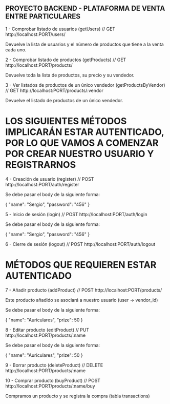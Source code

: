 ## PROYECTO BACKEND - PLATAFORMA DE VENTA ENTRE PARTICULARES

1 - Comprobar listado de usuarios (getUsers)
// GET http://localhost:PORT/users/

Devuelve la lista de usuarios y el número de productos que tiene a la venta cada uno.


2 - Comprobar listado de productos (getProducts)
// GET http://localhost:PORT/products/

Devuelve toda la lista de productos, su precio y su vendedor.

3 - Ver listados de productos de un único vendedor (getProductsByVendor)
// GET http://localhost:PORT/products/:vendor

Devuelve el listado de productos de un único vendedor.

# LOS SIGUIENTES MÉTODOS IMPLICARÁN ESTAR AUTENTICADO, POR LO QUE VAMOS A COMENZAR POR CREAR NUESTRO USUARIO Y REGISTRARNOS

4 - Creación de usuario (register)
// POST http://localhost:PORT/auth/register

Se debe pasar el body de la siguiente forma:

{
    "name": "Sergio",
    "password": "456"
}


5 - Inicio de sesión (login)
// POST http://localhost:PORT/auth/login

Se debe pasar el body de la siguiente forma:

{
    "name": "Sergio",
    "password": "456"
}


6 - Cierre de sesión (logout)
// POST http://localhost:PORT/auth/logout


# MÉTODOS QUE REQUIEREN ESTAR AUTENTICADO

7 - Añadir producto (addProduct)
// POST http://localhost:PORT/products/

Este producto añadido se asociará a nuestro usuario (user -> vendor_id)

Se debe pasar el body de la siguiente forma:

{
    "name": "Auriculares",
    "prize": 50
}


8 - Editar producto (editProduct)
// PUT http://localhost:PORT/products/:name

Se debe pasar el body de la siguiente forma:

{
    "name": "Auriculares",
    "prize": 50
}


9 - Borrar producto (deleteProduct)
// DELETE http://localhost:PORT/products/:name



10 - Comprar producto (buyProduct)
// POST http://localhost:PORT/products/:name/buy

Compramos un producto y se registra la compra (tabla transactions)

